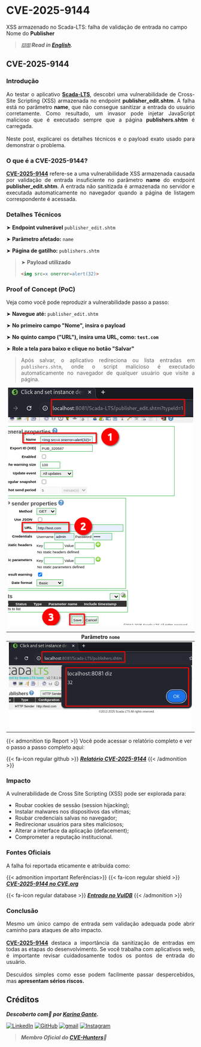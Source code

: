 # CVE-2025-9144


XSS armazenado no Scada-LTS: falha de validação de entrada no campo Nome do **Publisher**

<!--more-->

> ***🇺🇸 Read in [English](http://karinagante.github.io/cve-2025-9144/).***

## CVE-2025-9144

### Introdução

<p align="justify">Ao testar o aplicativo <b><a href="https://github.com/SCADA-LTS/Scada-LTS" target=_blank>Scada-LTS</a></b>, descobri uma vulnerabilidade de Cross-Site Scripting (XSS) armazenada no endpoint <b>publisher_edit.shtm</b>. A falha está no parâmetro <b>name</b>, que não consegue sanitizar a entrada do usuário corretamente. Como resultado, um invasor pode injetar JavaScript malicioso que é executado sempre que a página <b>publishers.shtm</b> é carregada.</br></br>Neste post, explicarei os detalhes técnicos e o payload exato usado para demonstrar o problema.</p>

### O que é a CVE-2025-9144?

<p align="justify"><b><a href="https://www.cve.org/CVERecord?id=CVE-2025-9144" target=_blank>CVE-2025-9144</a></b> refere-se a uma vulnerabilidade XSS armazenada causada por validação de entrada insuficiente no parâmetro <b>name</b> do endpoint <b>publisher_edit.shtm</b>. A entrada não sanitizada é armazenada no servidor e executada automaticamente no navegador quando a página de listagem correspondente é acessada.</p>

### Detalhes Técnicos

➤ **Endpoint vulnerável** `publisher_edit.shtm`

➤ **Parâmetro afetado:** `name`

➤ **Página de gatilho:** `publishers.shtm`

> ➤ **Payload utilizado**
> ```html
><img src=x onerror=alert(32)>
>```

### Proof of Concept (PoC)

Veja como você pode reproduzir a vulnerabilidade passo a passo:

➤ **Navegue até:** `publisher_edit.shtm`

➤ **No primeiro campo "Nome", insira o payload**

➤ **No quinto campo ("URL"), insira uma URL, como: `test.com`**

➤ **Role a tela para baixo e clique no botão "Salvar"**

> <p align="justify">Após salvar, o aplicativo redireciona ou lista entradas em <code>publishers.shtm</code>, onde o script malicioso é executado automaticamente no navegador de qualquer usuário que visite a página.</p>

<p align="center">
<img src="/images/CVE-2025-9144/PoC1.png">
</p>

| Parâmetro `nome` |
|:------------:|
| ![](/images/CVE-2025-9144/PoC2.png) |

{{< admonition tip Report >}}
Você pode acessar o relatório completo e ver o passo a passo completo aqui:

{{< fa-icon regular github >}}
***[Relatório CVE-2025-9144](https://github.com/KarinaGante/KGSec/blob/main/CVEs/Scada-LTS/CVE-2025-9144.md)***
{{< /admonition >}}

### Impacto

A vulnerabilidade de Cross Site Scripting (XSS) pode ser explorada para:

- Roubar cookies de sessão (session hijacking);
- Instalar malwares nos dispositivos das vítimas;
- Roubar credenciais salvas no navegador;
- Redirecionar usuários para sites maliciosos;
- Alterar a interface da aplicação (defacement);
- Comprometer a reputação institucional.

### Fontes Oficiais

A falha foi reportada eticamente e atribuída como:

{{< admonition important Referências>}} 
{{< fa-icon regular shield >}} 
***[CVE-2025-9144 no CVE.org](https://www.cve.org/CVERecord?id=CVE-2025-9144)***

{{< fa-icon regular database >}} 
***[Entrada no VulDB](https://vuldb.com/?id.320522)***
{{< /admonition >}}

### Conclusão

<p align="justify">Mesmo um único campo de entrada sem validação adequada pode abrir caminho para ataques de alto impacto. </br></br><b><a href="https://www.cve.org/CVERecord?id=CVE-2025-9144" target=_blank>CVE-2025-9144</a></b> destaca a importância da sanitização de entradas em todas as etapas do desenvolvimento. Se você trabalha com aplicativos web, é importante revisar cuidadosamente todos os pontos de entrada do usuário. </br></br> Descuidos simples como esse podem facilmente passar despercebidos, mas <b>apresentam sérios riscos.</b></p>

## Créditos

***Descoberto com💜 por [Karina Gante](https://karinagante.github.io/).*** 

[![LinkedIn](https://skillicons.dev/icons?i=linkedin&theme=dark)](https://www.linkedin.com/in/karina-gante/)
[![GitHub](https://skillicons.dev/icons?i=github&theme=dark)](https://www.github.com/KarinaGante/)
[![gmail](https://skillicons.dev/icons?i=gmail&theme=dark)](mailto:karina.gante1@gmail.com)
[![Instagram](https://skillicons.dev/icons?i=instagram&theme=dark)](https://www.instagram.com/karinovisk02/)

> ***Membro Oficial do [CVE-Hunters](https://www.cvehunters.com/)🏹***
